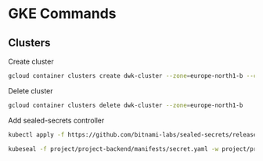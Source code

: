 # GKE Commands

## Clusters

Create cluster
```bash
gcloud container clusters create dwk-cluster --zone=europe-north1-b --cluster-version=1.29
```

Delete cluster
```bash
gcloud container clusters delete dwk-cluster --zone=europe-north1-b
```

Add sealed-secrets controller
```bash
kubectl apply -f https://github.com/bitnami-labs/sealed-secrets/releases/download/v0.27.1/controller.yaml

kubeseal -f project/project-backend/manifests/secret.yaml -w project/project-backend/manifests/sealed-secret.yaml
```